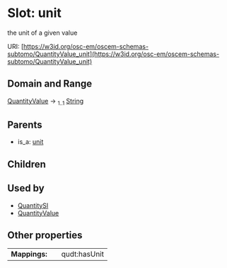 
# Slot: unit

the unit of a given value

URI: [https://w3id.org/osc-em/oscem-schemas-subtomo/QuantityValue_unit](https://w3id.org/osc-em/oscem-schemas-subtomo/QuantityValue_unit)


## Domain and Range

[QuantityValue](QuantityValue.md) &#8594;  <sub>1..1</sub> [String](types/String.md)

## Parents

 *  is_a: [unit](unit.md)

## Children


## Used by

 * [QuantitySI](QuantitySI.md)
 * [QuantityValue](QuantityValue.md)

## Other properties

|  |  |  |
| --- | --- | --- |
| **Mappings:** | | qudt:hasUnit |